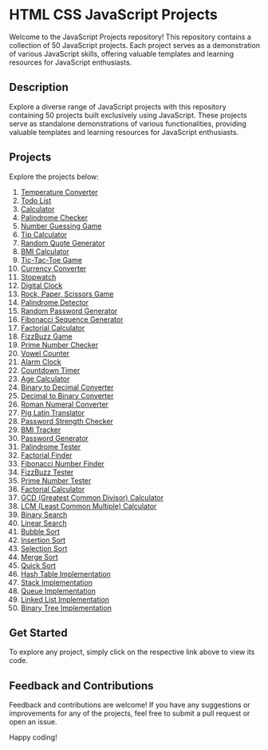 # HTML CSS JavaScript Projects

Welcome to the JavaScript Projects repository! This repository contains a collection of 50 JavaScript projects. Each project serves as a demonstration of various JavaScript skills, offering valuable templates and learning resources for JavaScript enthusiasts.

## Description

Explore a diverse range of JavaScript projects with this repository containing 50 projects built exclusively using JavaScript. These projects serve as standalone demonstrations of various functionalities, providing valuable templates and learning resources for JavaScript enthusiasts.

## Projects

Explore the projects below:

1. [Temperature Converter](Temperature_Converter)
2. [Todo List](Todo_List)
3. [Calculator](Calculator)
4. [Palindrome Checker](Palindrome_Checker)
5. [Number Guessing Game](Number_Guessing_Game)
6. [Tip Calculator](Tip_Calculator)
7. [Random Quote Generator](Random_Quote_Generator.js)
8. [BMI Calculator](BMI_Calculator.js)
9. [Tic-Tac-Toe Game](Tic_Tac_Toe_Game.js)
10. [Currency Converter](Currency_Converter.js)
11. [Stopwatch](Stopwatch.js)
12. [Digital Clock](Digital_Clock.js)
13. [Rock, Paper, Scissors Game](Rock_Paper_Scissors_Game.js)
14. [Palindrome Detector](Palindrome_Detector.js)
15. [Random Password Generator](Random_Password_Generator.js)
16. [Fibonacci Sequence Generator](Fibonacci_Sequence_Generator.js)
17. [Factorial Calculator](Factorial_Calculator.js)
18. [FizzBuzz Game](FizzBuzz_Game.js)
19. [Prime Number Checker](Prime_Number_Checker.js)
20. [Vowel Counter](Vowel_Counter.js)
21. [Alarm Clock](Alarm_Clock.js)
22. [Countdown Timer](Countdown_Timer.js)
23. [Age Calculator](Age_Calculator.js)
24. [Binary to Decimal Converter](Binary_to_Decimal_Converter.js)
25. [Decimal to Binary Converter](Decimal_to_Binary_Converter.js)
26. [Roman Numeral Converter](Roman_Numeral_Converter.js)
27. [Pig Latin Translator](Pig_Latin_Translator.js)
28. [Password Strength Checker](Password_Strength_Checker.js)
29. [BMI Tracker](BMI_Tracker.js)
30. [Password Generator](Password_Generator.js)
31. [Palindrome Tester](Palindrome_Tester.js)
32. [Factorial Finder](Factorial_Finder.js)
33. [Fibonacci Number Finder](Fibonacci_Number_Finder.js)
34. [FizzBuzz Tester](FizzBuzz_Tester.js)
35. [Prime Number Tester](Prime_Number_Tester.js)
36. [Factorial Calculator](Factorial_Calculator.js)
37. [GCD (Greatest Common Divisor) Calculator](GCD_Calculator.js)
38. [LCM (Least Common Multiple) Calculator](LCM_Calculator.js)
39. [Binary Search](Binary_Search.js)
40. [Linear Search](Linear_Search.js)
41. [Bubble Sort](Bubble_Sort.js)
42. [Insertion Sort](Insertion_Sort.js)
43. [Selection Sort](Selection_Sort.js)
44. [Merge Sort](Merge_Sort.js)
45. [Quick Sort](Quick_Sort.js)
46. [Hash Table Implementation](Hash_Table.js)
47. [Stack Implementation](Stack.js)
48. [Queue Implementation](Queue.js)
49. [Linked List Implementation](Linked_List.js)
50. [Binary Tree Implementation](Binary_Tree.js)

## Get Started

To explore any project, simply click on the respective link above to view its code.

## Feedback and Contributions

Feedback and contributions are welcome! If you have any suggestions or improvements for any of the projects, feel free to submit a pull request or open an issue.

Happy coding!
